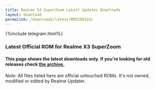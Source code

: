 ```yaml
---
title: Realme X3 SuperZoom Latest Updates Downloads
layout: download
permalink: /downloads/latest/RMX2081EU/
---
```

<script>
    $(document).ready(function () {
        loadLatest("RMX2081EU");
    });
</script>

{%include telegram.html%}

<div class="col-12 mx-auto">
    <h3 class="title bg-light p-2 rounded">Latest Official ROM for Realme X3 SuperZoom</h3>
    <h4>This page shows the latest downloads only. If you're looking for old releases check
        <a href="/downloads/archive/RMX2081EU/">the archive.</a></h4>
    <p><i>Note: </i>All files listed here are official untouched ROMs.
        It's not owned, modified or edited by Realme Updater.</p>
    <div id="downloads">
    </div>
</div>